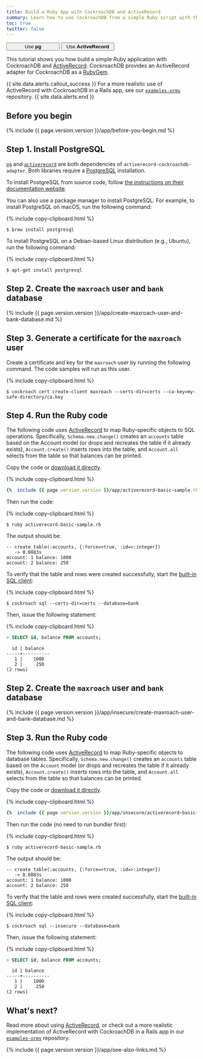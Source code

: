 ```yaml
---
title: Build a Ruby App with CockroachDB and ActiveRecord
summary: Learn how to use CockroachDB from a simple Ruby script with the ActiveRecord gem.
toc: true
twitter: false
---
```


<div class="filters filters-big clearfix">
    <a href="build-a-ruby-app-with-cockroachdb.html"><button style="width: 28%" class="filter-button">Use <strong>pg</strong></button></a>
    <a href="build-a-ruby-app-with-cockroachdb-activerecord.html"><button style="width: 28%" class="filter-button current">Use <strong>ActiveRecord</strong></button></a>
</div>

This tutorial shows you how build a simple Ruby application with CockroachDB and [ActiveRecord](http://guides.rubyonrails.org/active_record_basics.html). CockroachDB provides an ActiveRecord adapter for CockroachDB as a [RubyGem](https://rubygems.org/gems/activerecord-cockroachdb-adapter).

{{ site.data.alerts.callout_success }}
For a more realistic use of ActiveRecord with CockroachDB in a Rails app, see our [`examples-orms`](https://github.com/cockroachdb/examples-orms) repository.
{{ site.data.alerts.end }}

## Before you begin

{%  include {{ page.version.version }}/app/before-you-begin.md %}

## Step 1. Install PostgreSQL

[`pg`](ttps://github.com/ged/ruby-pg) and [`activerecord`](https://guides.rubyonrails.org/active_record_postgresql.html) are both dependencies of `activerecord-cockroachdb-adapter`. Both libraries require a [PostgreSQL](https://www.postgresql.org/) installation.

To install PostgreSQL from source code, follow [the instructions on their documentation website](https://www.postgresql.org/docs/current/installation.html).

You can also use a package manager to install PostgreSQL. For example, to install PostgreSQL on macOS, run the following command:

{%  include copy-clipboard.html %}
~~~ shell
$ brew install postgresql
~~~

To install PostgreSQL on a Debian-based Linux distribution (e.g., Ubuntu), run the following command:

{%  include copy-clipboard.html %}
~~~ shell
$ apt-get install postgresql
~~~

<section class="filter-content" markdown="1" data-scope="secure">

## Step 2. Create the `maxroach` user and `bank` database

{%  include {{ page.version.version }}/app/create-maxroach-user-and-bank-database.md %}

## Step 3. Generate a certificate for the `maxroach` user

Create a certificate and key for the `maxroach` user by running the following command. The code samples will run as this user.

{%  include copy-clipboard.html %}
~~~ shell
$ cockroach cert create-client maxroach --certs-dir=certs --ca-key=my-safe-directory/ca.key
~~~

## Step 4. Run the Ruby code

The following code uses [ActiveRecord](http://guides.rubyonrails.org/active_record_basics.html) to map Ruby-specific objects to SQL operations. Specifically, `Schema.new.change()` creates an `accounts` table based on the Account model (or drops and recreates the table if it already exists), `Account.create()` inserts rows into the table, and `Account.all` selects from the table so that balances can be printed.

Copy the code or
<a href="https://raw.githubusercontent.com/cockroachdb/docs/master/_includes/{{  page.version.version  }}/app/activerecord-basic-sample.rb" download>download it directly</a>.

{%  include copy-clipboard.html %}
~~~ ruby
{%  include {{ page.version.version }}/app/activerecord-basic-sample.rb %}
~~~

Then run the code:

{%  include copy-clipboard.html %}
~~~ shell
$ ruby activerecord-basic-sample.rb
~~~

The output should be:

~~~ shell
-- create_table(:accounts, {:force=>true, :id=>:integer})
   -> 0.0883s
account: 1 balance: 1000
account: 2 balance: 250
~~~

To verify that the table and rows were created successfully, start the [built-in SQL client](cockroach-sql.html):

{%  include copy-clipboard.html %}
~~~ shell
$ cockroach sql --certs-dir=certs --database=bank
~~~

Then, issue the following statement:

{%  include copy-clipboard.html %}
~~~ sql
> SELECT id, balance FROM accounts;
~~~

~~~
  id | balance
-----+----------
   1 |    1000
   2 |     250
(2 rows)
~~~

</section>

<section class="filter-content" markdown="1" data-scope="insecure">

## Step 2. Create the `maxroach` user and `bank` database

{%  include {{ page.version.version }}/app/insecure/create-maxroach-user-and-bank-database.md %}

## Step 3. Run the Ruby code

The following code uses [ActiveRecord](http://guides.rubyonrails.org/active_record_basics.html) to map Ruby-specific objects to database tables. Specifically, `Schema.new.change()` creates an `accounts` table based on the `Account` model (or drops and recreates the table if it already exists), `Account.create()` inserts rows into the table, and `Account.all` selects from the table so that balances can be printed.

Copy the code or
<a href="https://raw.githubusercontent.com/cockroachdb/docs/master/_includes/{{  page.version.version  }}/app/insecure/activerecord-basic-sample.rb" download>download it directly</a>.

{%  include copy-clipboard.html %}
~~~ ruby
{%  include {{ page.version.version }}/app/insecure/activerecord-basic-sample.rb %}
~~~

Then run the code (no need to run bundler first):

{%  include copy-clipboard.html %}
~~~ shell
$ ruby activerecord-basic-sample.rb
~~~

The output should be:

~~~ shell
-- create_table(:accounts, {:force=>true, :id=>:integer})
   -> 0.0883s
account: 1 balance: 1000
account: 2 balance: 250
~~~

To verify that the table and rows were created successfully, start the [built-in SQL client](cockroach-sql.html):

{%  include copy-clipboard.html %}
~~~ shell
$ cockroach sql --insecure --database=bank
~~~

Then, issue the following statement:

{%  include copy-clipboard.html %}
~~~ sql
> SELECT id, balance FROM accounts;
~~~

~~~
  id | balance
-----+----------
   1 |    1000
   2 |     250
(2 rows)
~~~

</section>

## What's next?

Read more about using [ActiveRecord](http://guides.rubyonrails.org/active_record_basics.html), or check out a more realistic implementation of ActiveRecord with CockroachDB in a Rails app in our [`examples-orms`](https://github.com/cockroachdb/examples-orms) repository.

{%  include {{ page.version.version }}/app/see-also-links.md %}
